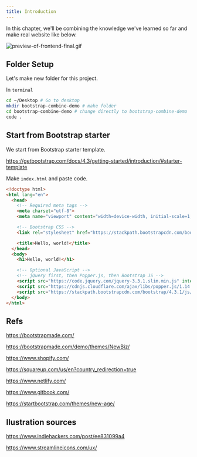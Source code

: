 ```yaml
---
title: Introduction
---
```



In this chapter, we'll be combining the knowledge we've learned so far and make real website like below.

![preview-of-frontend-final.gif](https://storage.googleapis.com/coderhackers-assets/the-complete-webdev-with-rails-2020/combine-front-end-guide/preview-of-frontend-final.gif)


## Folder Setup

Let's make new folder for this project.

In `terminal`
```bash
cd ~/Desktop # Go to desktop
mkdir bootstrap-combine-demo # make folder
cd bootstrap-combine-demo # change directly to bootstrap-combine-demo
code .
```

## Start from Bootstrap starter
We start from Bootstrap starter template.

https://getbootstrap.com/docs/4.3/getting-started/introduction/#starter-template

Make `index.html` and paste code.

```html title="index.html"
<!doctype html>
<html lang="en">
  <head>
    <!-- Required meta tags -->
    <meta charset="utf-8">
    <meta name="viewport" content="width=device-width, initial-scale=1, shrink-to-fit=no">

    <!-- Bootstrap CSS -->
    <link rel="stylesheet" href="https://stackpath.bootstrapcdn.com/bootstrap/4.3.1/css/bootstrap.min.css" integrity="sha384-ggOyR0iXCbMQv3Xipma34MD+dH/1fQ784/j6cY/iJTQUOhcWr7x9JvoRxT2MZw1T" crossorigin="anonymous">

    <title>Hello, world!</title>
  </head>
  <body>
    <h1>Hello, world!</h1>

    <!-- Optional JavaScript -->
    <!-- jQuery first, then Popper.js, then Bootstrap JS -->
    <script src="https://code.jquery.com/jquery-3.3.1.slim.min.js" integrity="sha384-q8i/X+965DzO0rT7abK41JStQIAqVgRVzpbzo5smXKp4YfRvH+8abtTE1Pi6jizo" crossorigin="anonymous"></script>
    <script src="https://cdnjs.cloudflare.com/ajax/libs/popper.js/1.14.7/umd/popper.min.js" integrity="sha384-UO2eT0CpHqdSJQ6hJty5KVphtPhzWj9WO1clHTMGa3JDZwrnQq4sF86dIHNDz0W1" crossorigin="anonymous"></script>
    <script src="https://stackpath.bootstrapcdn.com/bootstrap/4.3.1/js/bootstrap.min.js" integrity="sha384-JjSmVgyd0p3pXB1rRibZUAYoIIy6OrQ6VrjIEaFf/nJGzIxFDsf4x0xIM+B07jRM" crossorigin="anonymous"></script>
  </body>
</html>
```

## Refs

https://bootstrapmade.com/

https://bootstrapmade.com/demo/themes/NewBiz/

https://www.shopify.com/

https://squareup.com/us/en?country_redirection=true

https://www.netlify.com/

https://www.gitbook.com/

https://startbootstrap.com/themes/new-age/

## Ilustration sources
https://www.indiehackers.com/post/ee831099a4

https://www.streamlineicons.com/ux/